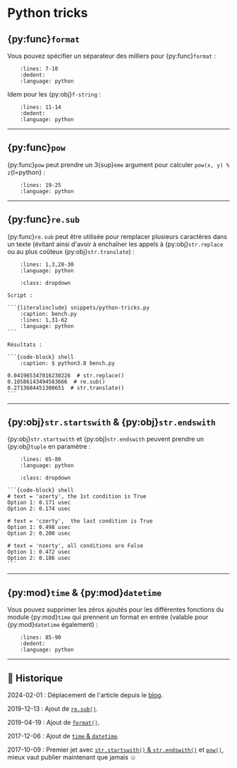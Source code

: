 # Python tricks

## {py:func}`format`

Vous pouvez spécifier un séparateur des milliers pour {py:func}`format` :

```{literalinclude} snippets/python-tricks.py
    :lines: 7-10
    :dedent:
    :language: python
```

Idem pour les {py:obj}`f-string` :

```{literalinclude} snippets/python-tricks.py
    :lines: 11-14
    :dedent:
    :language: python
```

---

## {py:func}`pow`

{py:func}`pow` peut prendre un 3{sup}`ème` argument pour calculer `pow(x, y) % z`{l=python} :

```{literalinclude} snippets/python-tricks.py
    :lines: 19-25
    :language: python
```

---

## {py:func}`re.sub`

{py:func}`re.sub` peut être utilisée pour remplacer plusieurs caractères dans un texte (évitant ainsi d'avoir à enchaîner les appels à {py:obj}`str.replace` ou au plus coûteux {py:obj}`str.translate`) :

```{literalinclude} snippets/python-tricks.py
    :lines: 1,3,28-30
    :language: python
```

````{admonition} Benchmark
    :class: dropdown

Script :

```{literalinclude} snippets/python-tricks.py
    :caption: bench.py
    :lines: 1,31-62
    :language: python
```

Résultats :

```{code-block} shell
    :caption: $ python3.8 bench.py

0.041965347016230226  # str.replace()
0.10586143494583666  # re.sub()
0.2713684451300651  # str.translate()
```

````

---

## {py:obj}`str.startswith` & {py:obj}`str.endswith`

{py:obj}`str.startswith` et {py:obj}`str.endswith` peuvent prendre un {py:obj}`tuple` en paramètre :

```{literalinclude} snippets/python-tricks.py
    :lines: 65-80
    :language: python
```

````{admonition} Résultats du benchmark
    :class: dropdown

```{code-block} shell
# text = 'azerty', the 1st condition is True
Option 1: 0.171 usec
Option 2: 0.174 usec

# text = 'czerty',  the last condition is True
Option 1: 0.498 usec
Option 2: 0.200 usec

# text = 'nzerty', all conditions are False
Option 1: 0.472 usec
Option 2: 0.186 usec
```

````

---

## {py:mod}`time` & {py:mod}`datetime`

Vous pouvez supprimer les zéros ajoutés pour les différentes fonctions du module {py:mod}`time` qui prennent un format en entrée (valable pour {py:mod}`datetime` également) :

```{literalinclude} snippets/python-tricks.py
    :lines: 85-90
    :dedent:
    :language: python
```

---

## 📜 Historique

2024-02-01
: Déplacement de l'article depuis le [blog](https://www.tiger-222.fr/?d=2017/10/09/09/46/44-python-tricks).

2019-12-13
: Ajout de [`re.sub()`](#re-sub).

2019-04-19
: Ajout de [`format()`](#format).

2017-12-06
: Ajout de [`time` & `datetime`](#time-datetime).

2017-10-09
: Premier jet avec [`str.startswith()` & `str.endswith()`](#str-startswith-str-endswith) et [`pow()`](#pow), mieux vaut publier maintenant que jamais ☺
